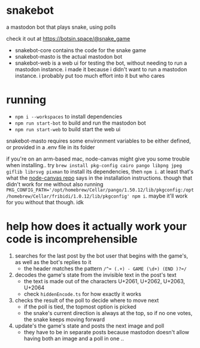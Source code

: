# snakebot

a mastodon bot that plays snake, using polls

check it out at https://botsin.space/@snake_game

- snakebot-core contains the code for the snake game
- snakebot-masto is the actual mastodon bot
- snakebot-web is a web ui for testing the bot, without needing to run a mastodon instance. i made it because i didn't want to run a mastodon instance. i probably put too much effort into it but who cares

# running
- `npm i --workspaces` to install dependencies
- `npm run start-bot` to build and run the mastodon bot
- `npm run start-web` to build start the web ui

snakebot-masto requires some environment variables to be either defined, or provided in a .env file in its folder

if you're on an arm-based mac, node-canvas might give you some trouble when installing.. try `brew install pkg-config cairo pango libpng jpeg giflib librsvg pixman` to install its dependencies, then `npm i`. at least that's what the [node-canvas repo](https://github.com/Automattic/node-canvas) says in the installation instructions. though that didn't work for me without also running `PKG_CONFIG_PATH='/opt/homebrew/Cellar/pango/1.50.12/lib/pkgconfig:/opt/homebrew/Cellar/fribidi/1.0.12/lib/pkgconfig' npm i`. maybe it'll work for you without that though. idk

# help how does it actually work your code is incomprehensible
1. searches for the last post by the bot user that begins with the game's, as well as the bot's replies to it
    - the header matches the pattern `/^➡ (.+) - GAME (\d+) (END )?⬅️/`
2. decodes the game's state from the invisible text in the post's text
    - the text is made out of the characters U+2061, U+2062, U+2063, U+2064
    - check `hiddenEncode.ts` for how exactly it works
3. checks the result of the poll to decide where to move next
    - if the poll is tied, the topmost option is picked
    - the snake's current direction is always at the top, so if no one votes, the snake keeps moving forward
4. update's the game's state and posts the next image and poll
    - they have to be in separate posts because mastodon doesn't allow having both an image and a poll in one ..